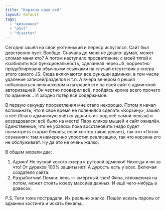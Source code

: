 ```yaml
---
title: "Корзина наше всё"
layout: default 
tags:
  - "жизненное"
  - "pnut"
  - "disaster"
---
```

Сегодня зашёл на свой уютненький и переср испугался. Сайт был девственно пуст. Вообще. Сначала до меня не дошло: думал, может сломал меня кто? А потом наступило просветление: с моей тягой к юзабилити вся функциональность, сделанная через JS, корректно продублирована обычными ссылками на случай отсутствия у юзера этого самого JS. Сюда включаются все функции админки, в том числе удаление записей/разделов и т.п. А вчера вечером я решил побаловаться линкчекером и натравил его на свой сайт с админской авторизацией. Он честно проверил всё, пройдясь кроме всего прочего по админке... И заодно потёр всё содержимое.

В первую секунду просветления мне стало нехорошо. Потом я начал вспоминать, что в своё время не поленился сделать «Корзину», зашёл в неё (благо админскую учётку удалить из-под неё самой нельзя) и возрадовался: всё было на месте! Пара кликов мышей и сайт оживлён. Единственное, что не убалось пока восстановить (надо будет посмотреть старые бекапы, если хостер такие делает), так это «Поток сознания»: там я намеренно упростил реализацию, так что корзина его не обслуживает. Ну да это не очень жалко.

В общем морали две:

  1. Админ! Не пускай косого юзера к рутовой админки! Никогда и ни за что! От дураков 100% защиты нет! А дурость есть у всех. Включая создателя сайта.
  2. Разработчик! Помни: лень — смертный грех! Фича, отложенная на потом, может стоить юзеру массива данных. И ещё чего-нибудь в довесок.

P.S. Теги тоже пострадали. Их реально жалко. Пошёл искать пароль от админки хостинга и искать бекапы...
